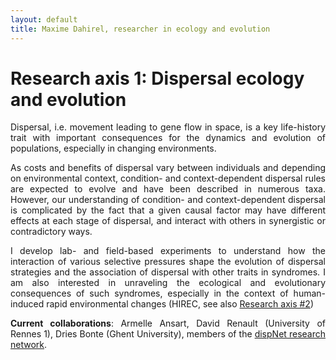 ```yaml
---
layout: default
title: Maxime Dahirel, researcher in ecology and evolution
---
```


# Research axis 1: Dispersal ecology and evolution

<div style="text-align: justify">
Dispersal, i.e. movement leading to gene flow in space, is a key life-history trait with important consequences for the dynamics and evolution of populations, especially in changing environments.

As costs and benefits of dispersal vary between individuals and depending on environmental context, condition- and context-dependent dispersal rules are expected to evolve and have been described in numerous taxa. However, our understanding of condition- and context-dependent dispersal is complicated by the fact that a given causal factor may have different effects at each stage of dispersal, and interact with others in synergistic or contradictory ways.
	
I develop lab- and field-based experiments to understand how the interaction of various selective pressures shape the evolution of dispersal strategies and the association of dispersal with other traits in syndromes. I am also interested in unraveling the ecological and evolutionary consequences of such syndromes, especially in the context of human-induced rapid environmental changes (HIREC, see also [Research axis #2](https://mdahirel.github.io/urbanecology))

**Current collaborations**: Armelle Ansart, David Renault (University of Rennes 1), Dries Bonte (Ghent University), 
	members of the [dispNet research network](https://dispnet.github.io/).
</div>
